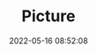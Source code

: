 ---
weight: 1
images:
- /images/edited/29.jpeg
title: Picture
date: 2022-05-16 08:52:08
tags: [luminar neo,work,FE 28-70mm F3.5-5.6 OSS,ILCE-7M3,46.0,person]
---